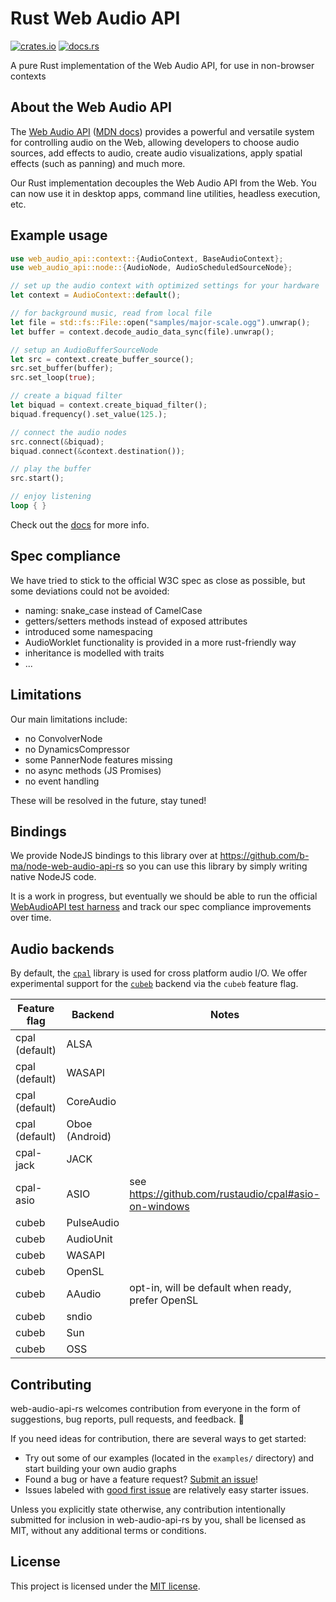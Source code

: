 # Rust Web Audio API

[![crates.io](https://img.shields.io/crates/v/web-audio-api.svg)](https://crates.io/crates/web-audio-api)
[![docs.rs](https://img.shields.io/docsrs/web-audio-api)](https://docs.rs/web-audio-api)

A pure Rust implementation of the Web Audio API, for use in non-browser contexts

## About the Web Audio API

The [Web Audio API](https://www.w3.org/TR/webaudio/)
([MDN docs](https://developer.mozilla.org/en-US/docs/Web/API/Web_Audio_API))
provides a powerful and versatile system for controlling audio on the Web,
allowing developers to choose audio sources, add effects to audio, create audio
visualizations, apply spatial effects (such as panning) and much more.

Our Rust implementation decouples the Web Audio API from the Web. You can now
use it in desktop apps, command line utilities, headless execution, etc.

## Example usage

```rust
use web_audio_api::context::{AudioContext, BaseAudioContext};
use web_audio_api::node::{AudioNode, AudioScheduledSourceNode};

// set up the audio context with optimized settings for your hardware
let context = AudioContext::default();

// for background music, read from local file
let file = std::fs::File::open("samples/major-scale.ogg").unwrap();
let buffer = context.decode_audio_data_sync(file).unwrap();

// setup an AudioBufferSourceNode
let src = context.create_buffer_source();
src.set_buffer(buffer);
src.set_loop(true);

// create a biquad filter
let biquad = context.create_biquad_filter();
biquad.frequency().set_value(125.);

// connect the audio nodes
src.connect(&biquad);
biquad.connect(&context.destination());

// play the buffer
src.start();

// enjoy listening
loop { }
```

Check out the [docs](https://docs.rs/web-audio-api) for more info.

## Spec compliance

We have tried to stick to the official W3C spec as close as possible, but some
deviations could not be avoided:

- naming: snake\_case instead of CamelCase
- getters/setters methods instead of exposed attributes
- introduced some namespacing
- AudioWorklet functionality is provided in a more rust-friendly way
- inheritance is modelled with traits
- ...

## Limitations

Our main limitations include:

- no ConvolverNode
- no DynamicsCompressor
- some PannerNode features missing
- no async methods (JS Promises)
- no event handling

These will be resolved in the future, stay tuned!

## Bindings

We provide NodeJS bindings to this library over at
<https://github.com/b-ma/node-web-audio-api-rs> so you can use this library by
simply writing native NodeJS code.

It is a work in progress, but eventually we should be able to run the official
[WebAudioAPI test harness](https://github.com/web-platform-tests/wpt/tree/master/webaudio)
and track our spec compliance improvements over time.

## Audio backends

By default, the [`cpal`](https://github.com/rustaudio/cpal) library is used for
cross platform audio I/O. We offer experimental support for the
[`cubeb`](https://github.com/mozilla/cubeb-rs) backend via the `cubeb` feature
flag.

| Feature flag   | Backend        | Notes |
| -------------- | -------------- | ----- |
| cpal (default) | ALSA           | |
| cpal (default) | WASAPI         | |
| cpal (default) | CoreAudio      | |
| cpal (default) | Oboe (Android) | |
| cpal-jack      | JACK           | |
| cpal-asio      | ASIO           | see <https://github.com/rustaudio/cpal#asio-on-windows> |
| cubeb          | PulseAudio     | |
| cubeb          | AudioUnit      | |
| cubeb          | WASAPI         | |
| cubeb          | OpenSL         | |
| cubeb          | AAudio         | opt-in, will be default when ready, prefer OpenSL |
| cubeb          | sndio          | |
| cubeb          | Sun            | |
| cubeb          | OSS            | |


## Contributing

web-audio-api-rs welcomes contribution from everyone in the form of suggestions, bug reports,
pull requests, and feedback. 💛

If you need ideas for contribution, there are several ways to get started:

- Try out some of our examples (located in the `examples/` directory) and start
  building your own audio graphs
- Found a bug or have a feature request?
  [Submit an issue](https://github.com/orottier/web-audio-api-rs/issues/new)!
- Issues labeled with
  [good first issue](https://github.com/orottier/web-audio-api-rs/issues?q=is%3Aissue+is%3Aopen+sort%3Aupdated-desc+label%3A%22good+first+issue%22)
  are relatively easy starter issues.

Unless you explicitly state otherwise, any contribution intentionally submitted
for inclusion in web-audio-api-rs by you, shall be licensed as MIT, without any
additional terms or conditions.

## License

This project is licensed under the [MIT license].

[mit license]: https://github.com/orottier/web-audio-api-rs/blob/main/LICENSE
